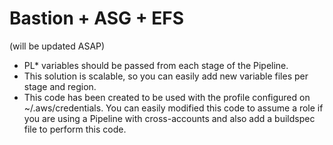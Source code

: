 # Bastion + ASG + EFS

(will be updated ASAP)

- PL* variables should be passed from each stage of the Pipeline.
- This solution is scalable, so you can easily add new variable files per stage and region.
- This code has been created to be used with the profile configured on ~/.aws/credentials. You can easily modified this code to assume a role if you are using a Pipeline with cross-accounts and also add a buildspec file to perform this code.
